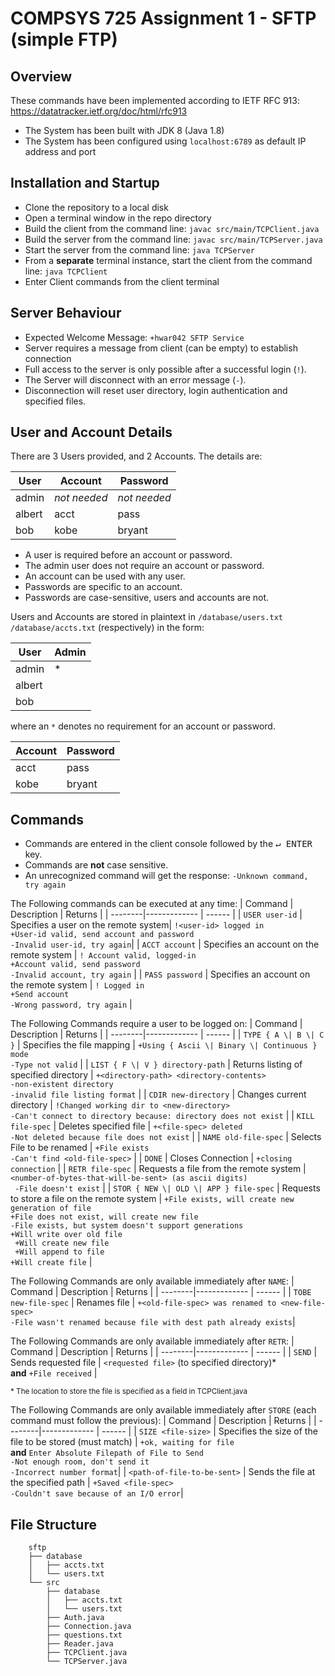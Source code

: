 # COMPSYS 725 Assignment 1 - SFTP (simple FTP)

## Overview

These commands have been implemented according to IETF RFC 913:
https://datatracker.ietf.org/doc/html/rfc913
* The System has been built with JDK 8 (Java 1.8)
* The System has been configured using `localhost:6789` as default IP address and port

## Installation and Startup

* Clone the repository to a local disk
* Open a terminal window in the repo directory
* Build the client from the command line: `javac src/main/TCPClient.java`
* Build the server from the command line: `javac src/main/TCPServer.java`
* Start the server from the command line: `java TCPServer`
* From a **separate** terminal instance, start the client from the command line: `java TCPClient`
* Enter Client commands from the client terminal

## Server Behaviour
* Expected Welcome Message: `+hwar042 SFTP Service`
* Server requires a message from client (can be empty) to establish connection
* Full access to the server is only possible after a successful login (`!`).
* The Server will disconnect with an error message (`-`).
* Disconnection will reset user directory, login authentication and specified files.

## User and Account Details

There are 3 Users provided, and 2 Accounts. The details are:

| User   | Account     | Password     |
| -----  |---------    | --------     |
| admin  |*not needed* | *not needed* |
| albert | acct        | pass         |
| bob    | kobe        | bryant       |

* A user is required before an account or password.
* The admin user does not require an account or password.
* An account can be used with any user.
* Passwords are specific to an account.
* Passwords are case-sensitive, users and accounts are not.

Users and Accounts are stored in plaintext in `/database/users.txt` `/database/accts.txt` (respectively) in the form:

| User   | Admin  |
| -----  |------- |
| admin  | * |
| albert | |
| bob | |

where an `*` denotes no requirement for an account or password.

| Account   | Password  |
| -----  |------- |
| acct | pass |
| kobe | bryant |

## Commands
* Commands are entered in the client console followed by the <kbd>↵ ENTER</kbd> key.
* Commands are **not** case sensitive.
* An unrecognized command will get the response: `-Unknown command, try again`

The Following commands can be executed at any time:
| Command | Description   | Returns  |
| --------|-------------  | ------   |
| `USER user-id`  | Specifies a user on the remote system| `!<user-id> logged in`</br> `+User-id valid, send account and password` </br> `-Invalid user-id, try again`|
| `ACCT account`  | Specifies an account on the remote system |   `! Account valid, logged-in` </br> `+Account valid, send password` </br>  `-Invalid account, try again` |
| `PASS password`  | Specifies an account on the remote system |   `! Logged in` </br> `+Send account` </br>  `-Wrong password, try again` |

The Following Commands require a user to be logged on:
| Command | Description   | Returns  |
| --------|-------------  | ------   |
| `TYPE { A \| B \| C }`  | Specifies the file mapping    |   `+Using { Ascii \| Binary \| Continuous } mode`  </br>  `-Type not valid` |
| `LIST { F \| V } directory-path`  | Returns listing of specified directory     |    `+<directory-path> <directory-contents>` </br> `-non-existent directory` </br>   `-invalid file listing format` |
| `CDIR new-directory`  | Changes current directory  |    `!Changed working dir to <new-directory>` </br> `-Can't connect to directory because: directory does not exist` |
| `KILL file-spec`  | Deletes specified file   |    `+<file-spec> deleted` </br>  `-Not deleted because file does not exist`  |
| `NAME old-file-spec`  | Selects File to be renamed      |    `+File exists` </br>    `-Can't find <old-file-spec>` |
| `DONE`  | Closes Connection |    `+closing connection`  |
| `RETR file-spec`  | Requests a file from the remote system |    `<number-of-bytes-that-will-be-sent> (as ascii digits)` </br> ` -File doesn't exist`   |
| `STOR { NEW \| OLD \| APP } file-spec`  | Requests to store a file on the remote system |  `+File exists, will create new generation of file` </br> `+File does not exist, will create new file` </br> `-File exists, but system doesn't support generations` </br> `+Will write over old file` </br> ` +Will create new file` </br> ` +Will append to file` </br> `+Will create file` |

The Following Commands are only available immediately after `NAME`:
| Command | Description   | Returns  |
| --------|-------------  | ------   |
| `TOBE new-file-spec` | Renames file | `+<old-file-spec> was renamed to <new-file-spec>` </br> `-File wasn't renamed because file with dest path already exists`|

The Following Commands are only available immediately after `RETR`:
| Command | Description   | Returns  |
| --------|-------------  | ------   |
| `SEND` | Sends requested file | `<requested file>` (to specified directory)* </br> **and** `+File received` |

<sub>\* The location to store the file is specified as a field in TCPClient.java<sub>
 
The Following Commands are only available immediately after `STORE` (each command must follow the previous):
| Command | Description   | Returns  |
| --------|-------------  | ------   |
| `SIZE <file-size>` | Specifies the size of the file to be stored (must match) | `+ok, waiting for file` </br> **and** `Enter Absolute Filepath of File to Send` </br> `-Not enough room, don't send it` </br> `-Incorrect number format`|
 | `<path-of-file-to-be-sent>` | Sends the file at the specified path | `+Saved <file-spec>` </br> `-Couldn't save because of an I/O error`|

## File Structure
```
    sftp
    ├── database
    │   ├── accts.txt
    │   └── users.txt
    └── src
        ├── database
        │   ├── accts.txt
        │   └── users.txt
        ├── Auth.java
        ├── Connection.java
        ├── questions.txt
        ├── Reader.java
        ├── TCPClient.java
        └── TCPServer.java

```
